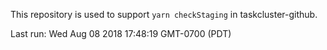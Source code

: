 This repository is used to support `yarn checkStaging` in taskcluster-github.

Last run: Wed Aug 08 2018 17:48:19 GMT-0700 (PDT)

